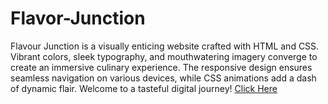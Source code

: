 # Flavor-Junction
Flavour Junction is a visually enticing website crafted with HTML and CSS. 
Vibrant colors, sleek typography, and mouthwatering imagery converge to create an immersive culinary experience. 
The responsive design ensures seamless navigation on various devices, while CSS animations add a dash of dynamic flair.
Welcome to a tasteful digital journey!
[Click Here](https://yashdatir1999.github.io/Flavour-Junction/)


